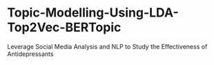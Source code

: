 # Topic-Modelling-Using-LDA-Top2Vec-BERTopic
Leverage Social Media Analysis and NLP to Study the Effectiveness of Antidepressants
